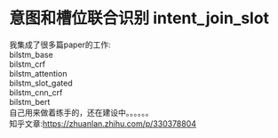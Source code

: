 # 意图和槽位联合识别 intent_join_slot
我集成了很多篇paper的工作:  
bilstm_base  
bilstm_crf  
bilstm_attention  
bilstm_slot_gated  
bilstm_cnn_crf  
bilstm_bert  
自己用来做着练手的，还在建设中。。。。。。  
知乎文章:https://zhuanlan.zhihu.com/p/330378804  

